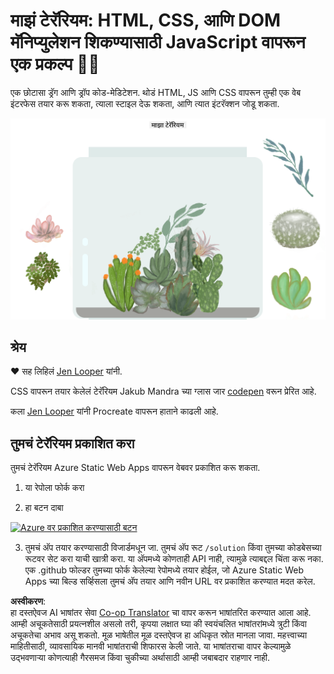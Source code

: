 <!--
CO_OP_TRANSLATOR_METADATA:
{
  "original_hash": "6329fbe8bd936068debd78cca6f09c0a",
  "translation_date": "2025-08-25T21:30:53+00:00",
  "source_file": "3-terrarium/solution/README.md",
  "language_code": "mr"
}
-->
# माझं टेरॅरियम: HTML, CSS, आणि DOM मॅनिप्युलेशन शिकण्यासाठी JavaScript वापरून एक प्रकल्प 🌵🌱

एक छोटासा ड्रॅग आणि ड्रॉप कोड-मेडिटेशन. थोडं HTML, JS आणि CSS वापरून तुम्ही एक वेब इंटरफेस तयार करू शकता, त्याला स्टाइल देऊ शकता, आणि त्यात इंटरॅक्शन जोडू शकता.

![माझं टेरॅरियम](../../../../translated_images/screenshot_gray.0c796099a1f9f25e40aa55ead81f268434c00af30d7092490759945eda63067d.mr.png)

## श्रेय

♥️ सह लिहिलं [Jen Looper](https://www.twitter.com/jenlooper) यांनी.

CSS वापरून तयार केलेलं टेरॅरियम Jakub Mandra च्या ग्लास जार [codepen](https://codepen.io/Rotarepmi/pen/rjpNZY) वरून प्रेरित आहे.

कला [Jen Looper](http://jenlooper.com) यांनी Procreate वापरून हाताने काढली आहे.

## तुमचं टेरॅरियम प्रकाशित करा

तुमचं टेरॅरियम Azure Static Web Apps वापरून वेबवर प्रकाशित करू शकता.

1. या रेपोला फोर्क करा

2. हा बटन दाबा

[![Azure वर प्रकाशित करण्यासाठी बटन](https://aka.ms/deploytoazurebutton)](https://portal.azure.com/?feature.customportal=false&WT.mc_id=academic-77807-sagibbon#create/Microsoft.StaticApp)

3. तुमचं अ‍ॅप तयार करण्यासाठी विजार्डमधून जा. तुमचं अ‍ॅप रूट `/solution` किंवा तुमच्या कोडबेसच्या रूटवर सेट करा याची खात्री करा. या अ‍ॅपमध्ये कोणताही API नाही, त्यामुळे त्याबद्दल चिंता करू नका. एक .github फोल्डर तुमच्या फोर्क केलेल्या रेपोमध्ये तयार होईल, जो Azure Static Web Apps च्या बिल्ड सर्व्हिसला तुमचं अ‍ॅप तयार आणि नवीन URL वर प्रकाशित करण्यात मदत करेल.

**अस्वीकरण**:  
हा दस्तऐवज AI भाषांतर सेवा [Co-op Translator](https://github.com/Azure/co-op-translator) चा वापर करून भाषांतरित करण्यात आला आहे. आम्ही अचूकतेसाठी प्रयत्नशील असलो तरी, कृपया लक्षात घ्या की स्वयंचलित भाषांतरांमध्ये त्रुटी किंवा अचूकतेचा अभाव असू शकतो. मूळ भाषेतील मूळ दस्तऐवज हा अधिकृत स्रोत मानला जावा. महत्त्वाच्या माहितीसाठी, व्यावसायिक मानवी भाषांतराची शिफारस केली जाते. या भाषांतराचा वापर केल्यामुळे उद्भवणाऱ्या कोणत्याही गैरसमज किंवा चुकीच्या अर्थासाठी आम्ही जबाबदार राहणार नाही.